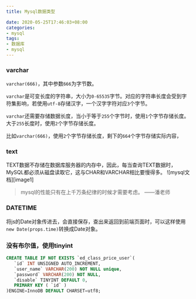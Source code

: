 ```yaml
---
title: Mysql数据类型

date: 2020-05-25T17:46:03+08:00
categories:
- mysql
tags:
- 数据库
- mysql
---
```



### varchar

`varchar(666)`，其中参数`666`为字节数。

`varchar`是可变长度的字符串，大小为`0-65535`字节。对应的字符串长度会受到字符集影响，若使用`utf-8`存储汉字，一个汉字字符对应`3`个字节。

`varchar`还需要存储数据长度，当小于等于`255`个字节时，使用`1`个字节存储长度。大于`255`长度时，使用`2`个字节存储长度。

比如`varchar(666)`，使用`2`个字节存储长度，剩下的`664`个字节存储实际内容，

### text

TEXT数据不存储在数据库服务器的内存中，因此，每当查询TEXT数据时，MySQL都必须从磁盘读取它，这与CHAR和VARCHAR相比要慢得多。
![mysql文档][image1]

> mysql的性能只有在上千万条纪律的时候才需要考虑。
> ——潘老师

### DATETIME

将js的Date对象传进去，会直接保存，查出来返回到前端页面时，可以这样使用`new Date(props.time)`转换成Date对象。

### 没有布尔值，使用tinyint

```sql
CREATE TABLE IF NOT EXISTS `ed_class_price_user`(
   `id` INT UNSIGNED AUTO_INCREMENT,
   `user_name` VARCHAR(200) NOT NULL unique,
   `password` VARCHAR(200) NOT NULL,
   `disable` TINYINT DEFAULT 0,
   PRIMARY KEY ( `id` )
)ENGINE=InnoDB DEFAULT CHARSET=utf8;
```